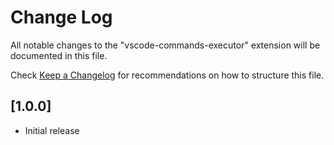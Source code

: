 # Change Log

All notable changes to the "vscode-commands-executor" extension will be documented in this file.

Check [Keep a Changelog](http://keepachangelog.com/) for recommendations on how to structure this file.

## [1.0.0]

- Initial release
